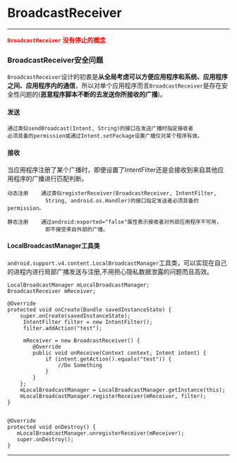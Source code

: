 # BroadcastReceiver
---
<font color="red"> **`BroadcastReceiver` 没有停止的概念** </font>


### BroadcastReceiver安全问题 ###
`BroadcastReceiver`设计的初衷是**从全局考虑可以方便应用程序和系统、应用程序之间、应用程序内的通信**，所以对单个应用程序而言`BroadcastReceiver`是存在安全性问题的(**恶意程序脚本不断的去发送你所接收的广播**)。

#### 发送

	通过类似sendBroadcast(Intent, String)的接口在发送广播时指定接收者
	必须具备的permission或通过Intent.setPackage设置广播仅对某个程序有效。

#### 接收
当应用程序注册了某个广播时，即便设置了IntentFilter还是会接收到来自其他应用程序的广播进行匹配判断。

	动态注册 	通过类似registerReceiver(BroadcastReceiver, IntentFilter,
		 		String, android.os.Handler)的接口指定发送者必须具备的permission。

	静态注册 	通过android:exported="false"属性表示接收者对外部应用程序不可用，
				即不接受来自外部的广播。


#### LocalBroadcastManager工具类
`android.support.v4.content.LocalBroadcastManager`工具类，可以实现在自己的进程内进行局部广播发送与注册,不用担心隐私数据泄露的问题而且高效。


	LocalBroadcastManager mLocalBroadcastManager;  
	BroadcastReceiver mReceiver;  
	
	@Override
	protected void onCreate(Bundle savedInstanceState) {
		super.onCreate(savedInstanceState);
		 IntentFilter filter = new IntentFilter();  
		 filter.addAction("test");  
	
		 mReceiver = new BroadcastReceiver() {  
			@Override  
			public void onReceive(Context context, Intent intent) {  
				if (intent.getAction().equals("test")) {  
					//Do Something
				} 
			}  
		};  
		mLocalBroadcastManager = LocalBroadcastManager.getInstance(this);
		mLocalBroadcastManager.registerReceiver(mReceiver, filter);
	}
	
	
	@Override
	protected void onDestroy() {
	   mLocalBroadcastManager.unregisterReceiver(mReceiver);
	   super.onDestroy();
	} 

---